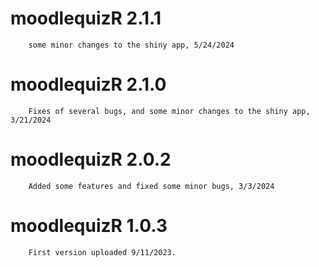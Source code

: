 # moodlequizR 2.1.1
        some minor changes to the shiny app, 5/24/2024   

# moodlequizR 2.1.0
        Fixes of several bugs, and some minor changes to the shiny app, 3/21/2024   

# moodlequizR 2.0.2
        Added some features and fixed some minor bugs, 3/3/2024

# moodlequizR 1.0.3
        First version uploaded 9/11/2023.
